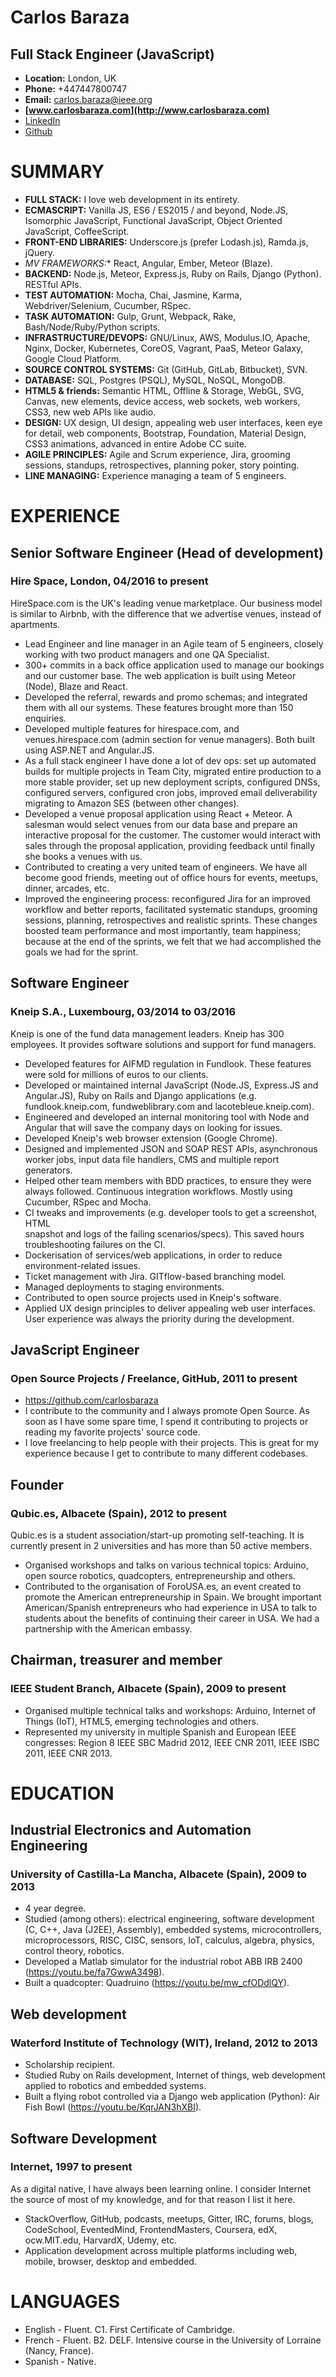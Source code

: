 # Carlos Baraza
## Full Stack Engineer (JavaScript)
* **Location:** London, UK
* **Phone:** +447447800747
* **Email:** carlos.baraza@ieee.org
* **[www.carlosbaraza.com](http://www.carlosbaraza.com)**
* [LinkedIn](https://ie.linkedin.com/pub/carlos-baraza-haro/40/46/2b/en)
* [Github](https://github.com/carlosbaraza)


# SUMMARY

* **FULL STACK:** I love web development in its entirety.
* **ECMASCRIPT:** Vanilla JS, ES6 / ES2015 / and beyond, Node.JS,
  Isomorphic JavaScript, Functional JavaScript,
  Object Oriented JavaScript, CoffeeScript.
* **FRONT-END LIBRARIES:** Underscore.js (prefer Lodash.js), Ramda.js, jQuery.
* **MV* FRAMEWORKS:** React, Angular, Ember, Meteor (Blaze).
* **BACKEND:** Node.js, Meteor, Express.js, Ruby on Rails, Django (Python).
  RESTful APIs.
* **TEST AUTOMATION:** Mocha, Chai, Jasmine, Karma, Webdriver/Selenium,
  Cucumber, RSpec.
* **TASK AUTOMATION:** Gulp, Grunt, Webpack, Rake, Bash/Node/Ruby/Python scripts.
* **INFRASTRUCTURE/DEVOPS:** GNU/Linux, AWS, Modulus.IO, Apache, Nginx,
  Docker, Kubernetes, CoreOS, Vagrant, PaaS, Meteor Galaxy,
  Google Cloud Platform.
* **SOURCE CONTROL SYSTEMS:** Git (GitHub, GitLab, Bitbucket), SVN.
* **DATABASE:** SQL, Postgres (PSQL), MySQL, NoSQL, MongoDB.
* **HTML5 & friends:** Semantic HTML, Offline & Storage, WebGL, SVG, Canvas,
  new elements, device access, web sockets, web workers, CSS3, new web APIs
  like audio.
* **DESIGN:** UX design, UI design, appealing web user interfaces, keen eye for
  detail, web components, Bootstrap, Foundation, Material Design,
  CSS3 animations, advanced in entire Adobe CC suite.
* **AGILE PRINCIPLES:** Agile and Scrum experience, Jira,
  grooming sessions, standups, retrospectives, planning poker,
  story pointing.
* **LINE MANAGING:** Experience managing a team of 5 engineers.


# EXPERIENCE

## Senior Software Engineer (Head of development)
### Hire Space, London, 04/2016 to present
HireSpace.com is the UK's leading venue marketplace. Our business model
is similar to Airbnb, with the difference that we advertise venues,
instead of apartments.
* Lead Engineer and line manager in an Agile team of 5 engineers,
  closely working with two product managers and one QA Specialist.
* 300+ commits in a back office application used to manage
  our bookings and our customer base. The web application is built
  using Meteor (Node), Blaze and React.
* Developed the referral, rewards and promo schemas; and
  integrated them with all our systems. These features
  brought more than 150 enquiries.
* Developed multiple features for hirespace.com, and
  venues.hirespace.com (admin section for venue managers).
  Both built using ASP.NET and Angular.JS.
* As a full stack engineer I have done a lot of dev ops: set up
  automated builds for multiple projects in Team City, migrated
  entire production to a more stable provider, set up new deployment scripts,
  configured DNSs, configured servers, configured cron jobs,
  improved email deliverability migrating to Amazon SES (between other changes).
* Developed a venue proposal application using React + Meteor. A salesman
  would select venues from our data base and prepare an interactive
  proposal for the customer. The customer would interact with sales
  through the proposal application, providing feedback until
  finally she books a venues with us.
* Contributed to creating a very united team of engineers. We have all
  become good friends, meeting out of office hours for events, meetups,
  dinner, arcades, etc.
* Improved the engineering process: reconfigured Jira for an improved
  workflow and better reports, facilitated systematic standups, grooming
  sessions, planning, retrospectives and realistic sprints. These
  changes boosted team performance and most importantly, team happiness;
  because at the end of the sprints, we felt that we had accomplished
  the goals we had for the sprint.


## Software Engineer
### Kneip S.A., Luxembourg, 03/2014 to 03/2016
Kneip is one of the fund data management leaders. Kneip has 300
employees. It provides software solutions and support for fund managers.
* Developed features for AIFMD regulation in Fundlook. These features were
  sold for millions of euros to our clients.
* Developed or maintained internal JavaScript (Node.JS, Express.JS and
  Angular.JS), Ruby on Rails and Django applications (e.g. fundlook.kneip.com,
  fundweblibrary.com and lacotebleue.kneip.com).
* Engineered and developed an internal monitoring tool with Node and Angular
  that will save the company days on looking for issues.
* Developed Kneip's web browser extension (Google Chrome).
* Designed and implemented JSON and SOAP REST APIs, asynchronous worker jobs,
  input data file handlers, CMS and multiple report generators.
* Helped other team members with BDD practices, to ensure they were always
  followed. Continuous integration workflows. Mostly using Cucumber, RSpec and
  Mocha.
* CI tweaks and improvements (e.g. developer tools to get a screenshot, HTML  
  snapshot and logs of the failing scenarios/specs). This saved hours
  troubleshooting failures on the CI.
* Dockerisation of services/web applications, in order to reduce
  environment-related issues.
* Ticket management with Jira. GITflow-based branching model.
* Managed deployments to staging environments.
* Contributed to open source projects used in Kneip's software.
* Applied UX design principles to deliver appealing web user interfaces. User
  experience was always the priority during the development.

## JavaScript Engineer
### Open Source Projects / Freelance, GitHub, 2011 to present
* https://github.com/carlosbaraza
* I contribute to the community and I always promote Open Source. As soon as
  I have some spare time, I spend it contributing to projects or reading my
  favorite projects' source code.
* I love freelancing to help people with their projects. This is great for my
  experience because I get to contribute to many different codebases.

## Founder
### Qubic.es, Albacete (Spain), 2012 to present
Qubic.es is a student association/start-up promoting self-teaching. It is
currently present in 2 universities and has more than 50 active members.
* Organised workshops and talks on various technical topics: Arduino, open
  source robotics, quadcopters, entrepreneurship and others.
* Contributed to the organisation of ForoUSA.es, an event created to
  promote the American entrepreneurship in Spain. We brought important
  American/Spanish entrepreneurs who had experience in USA to talk to students
  about the benefits of continuing their career in USA. We had a partnership
  with the American embassy.

## Chairman, treasurer and member
### IEEE Student Branch, Albacete (Spain), 2009 to present
* Organised multiple technical talks and workshops: Arduino,
  Internet of Things (IoT), HTML5, emerging technologies and others.
* Represented my university in multiple Spanish and European IEEE congresses:
  Region 8 IEEE SBC Madrid 2012, IEEE CNR 2011, IEEE ISBC 2011, IEEE CNR 2013.


# EDUCATION

## Industrial Electronics and Automation Engineering
### University of Castilla-La Mancha, Albacete (Spain), 2009 to 2013
* 4 year degree.
* Studied (among others): electrical engineering, software development (C, C++,
  Java (J2EE), Assembly), embedded systems, microcontrollers, microprocessors,
  RISC, CISC, sensors, IoT, calculus, algebra, physics, control theory,
  robotics.
* Developed a Matlab simulator for the industrial robot ABB IRB 2400
  (https://youtu.be/fa7GwwA3498).
* Built a quadcopter: Quadruino (https://youtu.be/mw_cfODdlQY).

## Web development
### Waterford Institute of Technology (WIT), Ireland, 2012 to 2013
* Scholarship recipient.
* Studied Ruby on Rails development, Internet of things, web development
  applied to robotics and embedded systems.
* Built a flying robot controlled via a Django web application (Python): Air
  Fish Bowl (https://youtu.be/KqrJAN3hXBI).

## Software Development
### Internet, 1997 to present
As a digital native, I have always been learning online. I consider Internet
the source of most of my knowledge, and for that reason I list it
here.
* StackOverflow, GitHub, podcasts, meetups, Gitter, IRC, forums, blogs,
  CodeSchool, EventedMind, FrontendMasters, Coursera, edX, ocw.MIT.edu,
  HarvardX, Udemy, etc.
* Application development across multiple platforms including web, mobile,
  browser, desktop and embedded.


# LANGUAGES

* English - Fluent. C1. First Certificate of Cambridge.
* French - Fluent. B2. DELF. Intensive course in the University of Lorraine (Nancy, France).
* Spanish - Native.
